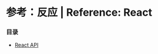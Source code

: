 # 参考：反应 | Reference: React

### 目录

- [React API](https://cloud.tencent.com/developer/section/1489367)